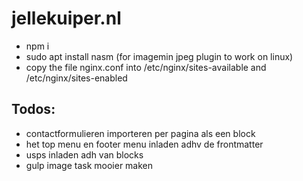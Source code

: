 # jellekuiper.nl
* npm i
* sudo apt install nasm (for imagemin jpeg plugin to work on linux)
* copy the file nginx.conf into /etc/nginx/sites-available and /etc/nginx/sites-enabled

## Todos:
* contactformulieren importeren per pagina als een block
* het top menu en footer menu inladen adhv de frontmatter
* usps inladen adh van blocks
* gulp image task mooier maken